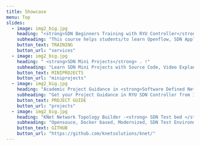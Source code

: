 ```yaml
---
title: Showcase
menu: Top
slides:
  - image: img2_big.jpg
    heading: "<strong>SDN Beginners Training with RYU Controller</strong> Online Course, new batch Starts on December 1st Week !"
    subheading: "This course helps students/to learn Openflow, SDN Application development(RYU Programming), Openvswitch, Overlay(VxLAN, GRE) techniques, BGP Speaker, Openstack RYU Integreation..  Limited to 5 Students per batch."
    button_text: TRAINING
    button_url: "services"
  - image: img2_big.jpg
    heading: " <strong>SDN Mini Projects</strong> . !"
    subheading: "Learn SDN Mini Projects with Source Code, Video Explanations, Support"
    button_text: MINIPROJECTS
    button_url: "miniprojects"
  - image: img2_big.jpg
    heading: "Academic Project Guidance in <strong>Software Defined Networking </strong>.. !"
    subheading: "Get your Project Guidance in RYU SDN Controller from Industry professionals"
    button_text: PROJECT GUIDE
    button_url: "projects"  
  - image: img2_big.jpg
    heading: "KNet Network Topology Builder -<strong> SDN Test bed </strong>.. !"
    subheading: "Opensouce, Docker based, Modernized, SDN Test Environment.  Supports majororty of SDN Use cases"
    button_text: GITHUB
    button_url: "https://github.com/knetsolutions/knet/"
---
```




